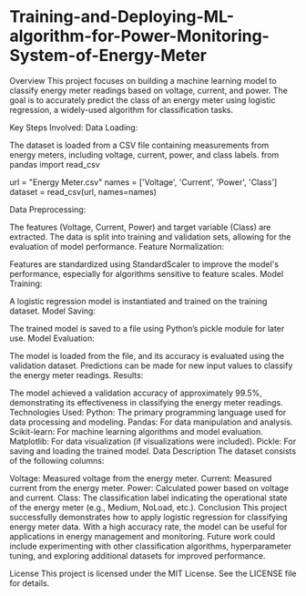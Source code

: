 # Training-and-Deploying-ML-algorithm-for-Power-Monitoring-System-of-Energy-Meter

Overview
This project focuses on building a machine learning model to classify energy meter readings based on voltage, current, and power. The goal is to accurately predict the class of an energy meter using logistic regression, a widely-used algorithm for classification tasks.

Key Steps Involved:
Data Loading:

The dataset is loaded from a CSV file containing measurements from energy meters, including voltage, current, power, and class labels.
from pandas import read_csv

url = "Energy Meter.csv"
names = ['Voltage', 'Current', 'Power', 'Class']
dataset = read_csv(url, names=names)

Data Preprocessing:

The features (Voltage, Current, Power) and target variable (Class) are extracted.
The data is split into training and validation sets, allowing for the evaluation of model performance.
Feature Normalization:

Features are standardized using StandardScaler to improve the model's performance, especially for algorithms sensitive to feature scales.
Model Training:

A logistic regression model is instantiated and trained on the training dataset.
Model Saving:

The trained model is saved to a file using Python’s pickle module for later use.
Model Evaluation:

The model is loaded from the file, and its accuracy is evaluated using the validation dataset.
Predictions can be made for new input values to classify the energy meter readings.
Results:

The model achieved a validation accuracy of approximately 99.5%, demonstrating its effectiveness in classifying the energy meter readings.
Technologies Used:
Python: The primary programming language used for data processing and modeling.
Pandas: For data manipulation and analysis.
Scikit-learn: For machine learning algorithms and model evaluation.
Matplotlib: For data visualization (if visualizations were included).
Pickle: For saving and loading the trained model.
Data Description
The dataset consists of the following columns:

Voltage: Measured voltage from the energy meter.
Current: Measured current from the energy meter.
Power: Calculated power based on voltage and current.
Class: The classification label indicating the operational state of the energy meter (e.g., Medium, NoLoad, etc.).
Conclusion
This project successfully demonstrates how to apply logistic regression for classifying energy meter data. With a high accuracy rate, the model can be useful for applications in energy management and monitoring. Future work could include experimenting with other classification algorithms, hyperparameter tuning, and exploring additional datasets for improved performance.

License
This project is licensed under the MIT License. See the LICENSE file for details.
